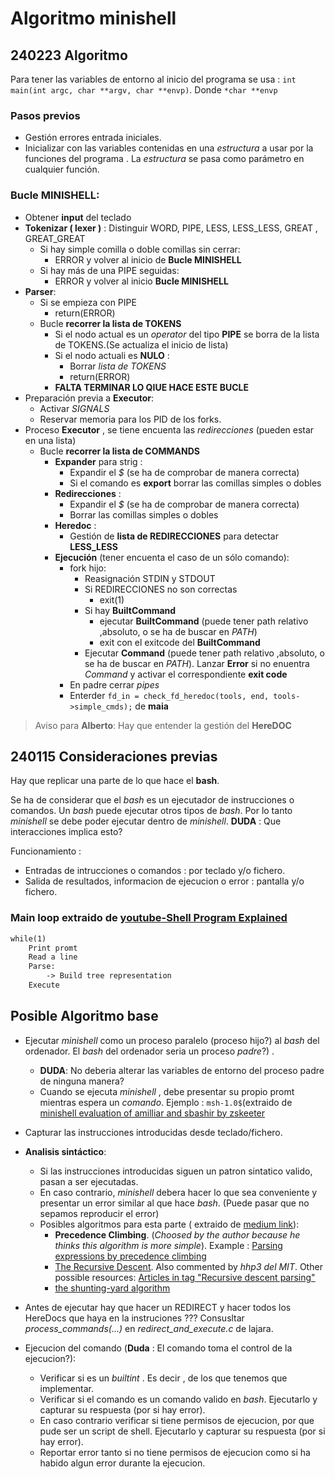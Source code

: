 # Algoritmo minishell

## 240223 Algoritmo

Para tener las variables de entorno al inicio del programa se usa : `int	main(int argc, char **argv, char **envp)`. Donde  `*char **envp`

### Pasos previos

- Gestión errores entrada iniciales.
- Inicializar   con las variables contenidas en una *estructura*  a usar por la funciones del programa . La *estructura* se pasa como parámetro en cualquier función.


### Bucle MINISHELL:

-  Obtener **input** del teclado
- **Tokenizar ( lexer )**  : Distinguir WORD, PIPE, LESS, LESS_LESS, GREAT , GREAT_GREAT
	- Si hay simple comilla  o doble comillas sin cerrar:
		- ERROR y volver al inicio de **Bucle MINISHELL**
	- Si hay más de una PIPE seguidas:
		- ERROR y volver al inicio **Bucle MINISHELL**
- **Parser**:
	- Si se empieza con PIPE 
		-  return(ERROR)
	- Bucle **recorrer la lista de TOKENS**
		- Si el nodo actual es un *operator* del tipo **PIPE** se borra de la lista de TOKENS.(Se actualiza el inicio de lista)
		- Si el nodo actuali es **NULO** :
			- Borrar *lista de TOKENS*
			- return(ERROR)
		- **FALTA TERMINAR LO QIUE HACE ESTE BUCLE**
- Preparación previa  a **Executor**:
	- Activar *SIGNALS*
	- Reservar memoria para los PID de los forks.
- Proceso **Executor** , se tiene encuenta las *redirecciones* (pueden estar en una lista)
	- Bucle **recorrer la lista de COMMANDS**
		- **Expander** para strig : 
			- Expandir el *$* (se ha de comprobar de manera correcta)
			- Si el comando es **export** borrar las comillas simples o dobles
		- **Redirecciones** :
			- Expandir el *$* (se ha de comprobar de manera correcta)
			- Borrar las comillas simples o dobles
		- **Heredoc** :
			- Gestión de **lista de REDIRECCIONES** para detectar **LESS_LESS**
		- **Ejecución** (tener encuenta el caso de un sólo comando):
			- fork hijo:
				- Reasignación STDIN y STDOUT
				- Si REDIRECCIONES no son correctas 
					- exit(1)
				- Si hay **BuiltCommand**
					- ejecutar **BuiltCommand** (puede tener path relativo ,absoluto, o se ha de buscar en *PATH*)
					- exit con el exitcode del **BuiltCommand**
				- Ejecutar **Command** (puede tener path relativo ,absoluto, o se ha de buscar en *PATH*). Lanzar **Error** si no enuentra *Command* y activar el correspondiente **exit code**
			- En padre cerrar *pipes*
			- Enterder `fd_in = check_fd_heredoc(tools, end, tools->simple_cmds);` de **maia**

> Aviso para **Alberto**: Hay que entender la gestión del **HereDOC**			


## 240115 Consideraciones previas

Hay que replicar una parte de lo que hace el **bash**.

Se ha de considerar que el *bash* es un ejecutador de instrucciones o comandos.
Un *bash* puede ejecutar otros tipos de *bash*. Por lo tanto *minishell* se debe poder ejecutar dentro de *minishell*. **DUDA** : Que interacciones implica esto?

Funcionamiento :
- Entradas de intrucciones o comandos : por teclado y/o fichero.
- Salida de resultados, informacion de ejecucion o error : pantalla y/o fichero.


### Main loop extraido de [youtube-Shell Program Explained](https://www.youtube.com/watch?v=ubt-UjcQUYg)

```txt
while(1)
	Print promt
	Read a line
	Parse:
		-> Build tree representation
	Execute
```

## Posible Algoritmo base

- Ejecutar *minishell* como un proceso paralelo (proceso hijo?) al *bash* del ordenador. El *bash* del ordenador seria un proceso *padre*?) .
	- **DUDA**: No deberia alterar las variables de entorno del proceso padre de ninguna manera?
	- Cuando se ejecuta *minishell* , debe presentar su propio promt mientras espera un *comando*. Ejemplo : `msh-1.0$`(extraido de [minishell evaluation of amilliar and sbashir by zskeeter](https://www.youtube.com/watch?v=DAkCD6CsEFI)
- Capturar las instrucciones introducidas desde teclado/fichero.
- **Analisis sintáctico**: 
	- Si las instrucciones introducidas siguen un patron sintatico valido, pasan a ser ejecutadas.
	- En caso contrario, *minishell* debera hacer lo que sea conveniente y presentar un error similar al que hace *bash*. (Puede pasar que no sepamos reproducir el error)
	- Posibles algoritmos para esta parte ( extraido de [medium link](https://m4nnb3ll.medium.com/minishell-building-a-mini-bash-a-42-project-b55a10598218)):
		- **Precedence Climbing**. (*Choosed by the author because he thinks this algorithm is more simple*). Example : [Parsing expressions by precedence climbing](https://eli.thegreenplace.net/2012/08/02/parsing-expressions-by-precedence-climbing)
		- [The Recursive Descent](https://en.wikipedia.org/wiki/Recursive_descent_parser). Also commented by *hhp3 del MIT*. Other possible resources: [Articles in tag "Recursive descent parsing"](https://eli.thegreenplace.net/tag/recursive-descent-parsing)
		- [the shunting-yard algorithm](https://en.wikipedia.org/wiki/Shunting_yard_algorithm)

- Antes de ejecutar hay que hacer un REDIRECT y hacer todos los HereDocs que haya en la instruciones  ??? Consusltar  *process_commands(...)*  en *redirect_and_execute.c* de lajara.

- Ejecucion del comando (**Duda** : El comando toma el control de la ejecucion?):
	- Verificar si es un *builtint* . Es decir , de los que tenemos que implementar.
	- Verificar si el comando es un comando valido en *bash*. Ejecutarlo y capturar su respuesta (por si hay error).
	- En caso contrario verificar si tiene permisos de ejecucion, por que pude ser un script de shell. Ejecutarlo y capturar su respuesta (por si hay error).
	- Reportar error tanto si no tiene permisos de ejecucion como si ha habido algun error durante la ejecucion.


